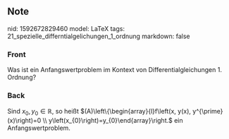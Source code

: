## Note
nid: 1592672829460
model: LaTeX
tags: 21_spezielle_differntialgelichungen_1_ordnung
markdown: false

### Front
Was ist ein Anfangswertproblem im Kontext von Differentialgleichungen 1. Ordnung?

### Back
Sind $x_{0}, y_{0} \in \mathbb{R},$ so heißt
$(A)\left\{\begin{array}{l}f\left(x, y(x), y^{\prime}(x)\right)=0 \\ y\left(x_{0}\right)=y_{0}\end{array}\right.$
ein Anfangswertproblem.
